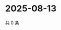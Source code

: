 # 2025-08-13

共 0 条

<!-- BEGIN ZHIHUQUESTIONS -->
<!-- 最后更新时间 Wed Aug 13 2025 19:11:04 GMT+0800 (China Standard Time) -->

<!-- END ZHIHUQUESTIONS -->
